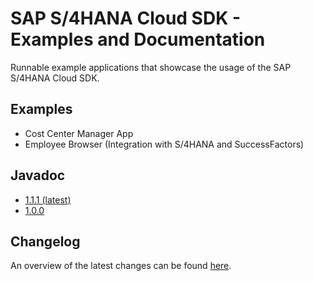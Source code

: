 # SAP S/4HANA Cloud SDK - Examples and Documentation
Runnable example applications that showcase the usage of the SAP S/4HANA Cloud SDK.

## Examples
- Cost Center Manager App
- Employee Browser (Integration with S/4HANA and SuccessFactors)

## Javadoc
- [1.1.1 (latest)](https://sap.github.io/cloud-s4-sdk-examples/docs/1.1.1/javadoc-api/)
- [1.0.0](https://sap.github.io/cloud-s4-sdk-examples/docs/1.0.0/javadoc-api/)

## Changelog

An overview of the latest changes can be found [here](CHANGELOG.md).